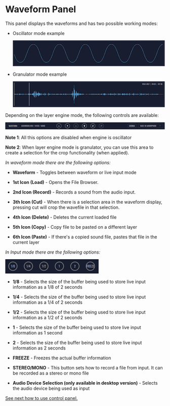 # Waveform Panel

This panel displays the waveforms and has two possible working modes:

- Oscillator mode example

    <img src="images/oscillator-display.png" style="padding: 0px; bottom-padding: 0px;"/>

- Granulator mode example

    <img src="images/wavefile-display.png" style="padding: 0px; bottom-padding: 0px;"/>

Depending on the layer engine mode, the following controls are available:

<img src="images/waveform-panel.png" style="padding: 0px; bottom-padding: 0px;"/>

**Note 1**: All this options are disabled when engine is oscillator

**Note 2**: When layer engine mode is granulator, you can use this area to create a selection for the crop functionality (when applied).

_In waveform mode there are the following options:_

- **Waveform** - Toggles between waveform or live input mode

- **1st Icon (Load)** - Opens the File Browser.

- **2nd Icon (Record)** - Records a sound from the audio input.

- **3th Icon (Cut)** - When there is a selection area in the waveform display, pressing cut will crop the wavefile in that selection.

- **4th Icon (Delete)** - Deletes the current loaded file

- **5th Icon (Copy)** - Copy file to be pasted on a different layer

- **6th Icon (Paste)** - If there's a copied sound file, pastes that file in the current layer

_In Input mode there are the following options:_

<img src="images/input-options.png" style="padding: 0px; bottom-padding: 0px;"/>

- **1/8** - Selects the size of the buffer being used to store live input information as a 1/8 of 2 seconds

- **1/4** - Selects the size of the buffer being used to store live input information as a 1/4 of 2 seconds

- **1/2** - Selects the size of the buffer being used to store live input information as a 1/2 of 2 seconds

- **1** - Selects the size of the buffer being used to store live input information as 1 second

- **2** - Selects the size of the buffer being used to store live input information as 2 seconds

- **FREEZE** - Freezes the actual buffer information

- **STEREO/MONO** - This button sets how to record a file from input. It can be recorded as a stereo or mono file

- **Audio Device Selection (only available in desktop version)** - Selects the audio device being used as input

[See next how to use control panel.](control-panel)
